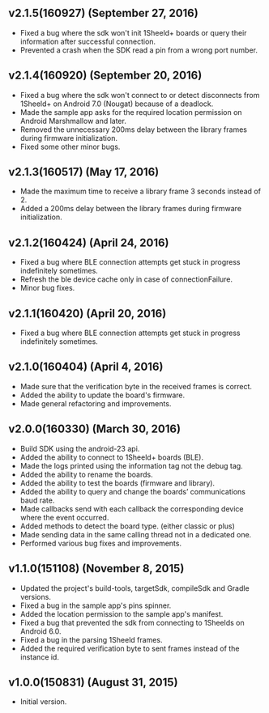 ## v2.1.5(160927) (September 27, 2016)
  - Fixed a bug where the sdk won't init 1Sheeld+ boards or query their information after successful connection.
  - Prevented a crash when the SDK read a pin from a wrong port number.

## v2.1.4(160920) (September 20, 2016)
  - Fixed a bug where the sdk won't connect to or detect disconnects from 1Sheeld+ on Android 7.0 (Nougat) because of a deadlock.
  - Made the sample app asks for the required location permission on Android Marshmallow and later.
  - Removed the unnecessary 200ms delay between the library frames during firmware initialization.
  - Fixed some other minor bugs.

## v2.1.3(160517) (May 17, 2016)
  - Made the maximum time to receive a library frame 3 seconds instead of 2.
  - Added a 200ms delay between the library frames during firmware initialization.

## v2.1.2(160424) (April 24, 2016)
  - Fixed a bug where BLE connection attempts get stuck in progress indefinitely sometimes.
  - Refresh the ble device cache only in case of connectionFailure.
  - Minor bug fixes.

## v2.1.1(160420) (April 20, 2016)
  - Fixed a bug where BLE connection attempts get stuck in progress indefinitely sometimes.

## v2.1.0(160404) (April 4, 2016)
  - Made sure that the verification byte in the received frames is correct.
  - Added the ability to update the board's firmware.
  - Made general refactoring and improvements.

## v2.0.0(160330) (March 30, 2016)
  - Build SDK using the android-23 api.
  - Added the ability to connect to 1Sheeld+ boards (BLE).
  - Made the logs printed using the information tag not the debug tag.
  - Added the ability to rename the boards.
  - Added the ability to test the boards (firmware and library).
  - Added the ability to query and change the boards’ communications baud rate.
  - Made callbacks send with each callback the corresponding device where the event occurred.
  - Added methods to detect the board type. (either classic or plus)
  - Made sending data in the same calling thread not in a dedicated one.
  - Performed various bug fixes and improvements.

## v1.1.0(151108) (November 8, 2015)
  - Updated the project's build-tools, targetSdk, compileSdk and Gradle versions.
  - Fixed a bug in the sample app's pins spinner.
  - Added the location permission to the sample app's manifest.
  - Fixed a bug that prevented the sdk from connecting to 1Sheelds on Android 6.0.
  - Fixed a bug in the parsing 1Sheeld frames.
  - Added the required verification byte to sent frames instead of the instance id.

## v1.0.0(150831) (August 31, 2015)
 - Initial version.